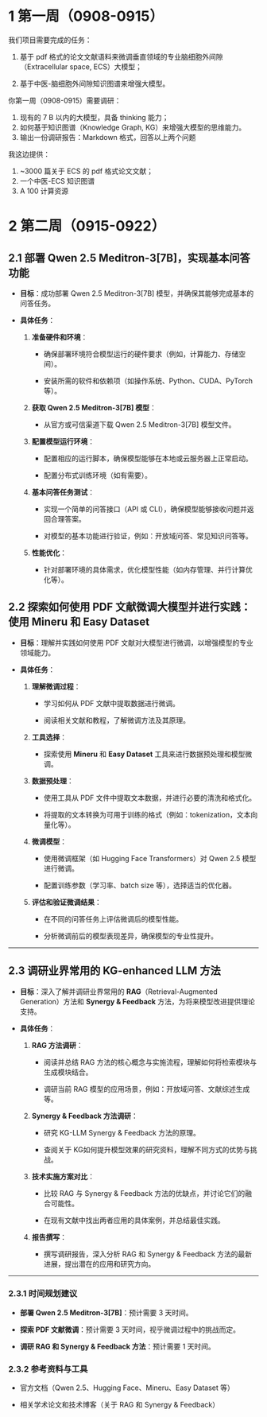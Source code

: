 # 1 第一周（0908-0915）

我们项目需要完成的任务：

1. 基于 pdf 格式的论文文献语料来微调垂直领域的专业脑细胞外间隙（Extracellular space, ECS）大模型；

2. 基于中医-脑细胞外间隙知识图谱来增强大模型。

你第一周（0908-0915）需要调研：

1. 现有的 7 B 以内的大模型，具备 thinking 能力；
2. 如何基于知识图谱（Knowledge Graph, KG）来增强大模型的思维能力。
3. 输出一份调研报告：Markdown 格式，回答以上两个问题

我这边提供：

1. ~3000 篇关于 ECS 的 pdf 格式论文文献；
2. 一个中医-ECS 知识图谱
3. A 100 计算资源

# 2 第二周（0915-0922）


## 2.1 部署 Qwen 2.5 Meditron-3\[7B\]，实现基本问答功能

- **目标**：成功部署 Qwen 2.5 Meditron-3\[7B\] 模型，并确保其能够完成基本的问答任务。
    
- **具体任务**：
    
    1. **准备硬件和环境**：
        
        - 确保部署环境符合模型运行的硬件要求（例如，计算能力、存储空间）。
            
        - 安装所需的软件和依赖项（如操作系统、Python、CUDA、PyTorch 等）。
            
    2. **获取 Qwen 2.5 Meditron-3[7B] 模型**：
        
        - 从官方或可信渠道下载 Qwen 2.5 Meditron-3\[7B\] 模型文件。
            
    3. **配置模型运行环境**：
        
        - 配置相应的运行脚本，确保模型能够在本地或云服务器上正常启动。
            
        - 配置分布式训练环境（如有需要）。
            
    4. **基本问答任务测试**：
        
        - 实现一个简单的问答接口（API 或 CLI），确保模型能够接收问题并返回合理答案。
            
        - 对模型的基本功能进行验证，例如：开放域问答、常见知识问答等。
            
    5. **性能优化**：
        
        - 针对部署环境的具体需求，优化模型性能（如内存管理、并行计算优化等）。
            

## 2.2 探索如何使用 PDF 文献微调大模型并进行实践：使用 Mineru 和 Easy Dataset

- **目标**：理解并实践如何使用 PDF 文献对大模型进行微调，以增强模型的专业领域能力。
    
- **具体任务**：
    
    1. **理解微调过程**：
        
        - 学习如何从 PDF 文献中提取数据进行微调。
            
        - 阅读相关文献和教程，了解微调方法及其原理。
            
    2. **工具选择**：
        
        - 探索使用 **Mineru** 和 **Easy Dataset** 工具来进行数据预处理和模型微调。
            
    3. **数据预处理**：
        
        - 使用工具从 PDF 文件中提取文本数据，并进行必要的清洗和格式化。
            
        - 将提取的文本转换为可用于训练的格式（例如：tokenization，文本向量化等）。
            
    4. **微调模型**：
        
        - 使用微调框架（如 Hugging Face Transformers）对 Qwen 2.5 模型进行微调。
            
        - 配置训练参数（学习率、batch size 等），选择适当的优化器。
            
    5. **评估和验证微调结果**：
        
        - 在不同的问答任务上评估微调后的模型性能。
            
        - 分析微调前后的模型表现差异，确保模型的专业性提升。
            

---

## 2.3 调研业界常用的 KG-enhanced LLM 方法

- **目标**：深入了解并调研业界常用的 **RAG**（Retrieval-Augmented Generation）方法和 **Synergy & Feedback** 方法，为将来模型改进提供理论支持。
    
- **具体任务**：
    
    1. **RAG 方法调研**：
        
        - 阅读并总结 RAG 方法的核心概念与实施流程，理解如何将检索模块与生成模块结合。
            
        - 调研当前 RAG 模型的应用场景，例如：开放域问答、文献综述生成等。
            
    2. **Synergy & Feedback 方法调研**：
        
        - 研究 KG-LLM Synergy & Feedback 方法的原理。
            
        - 查阅关于 KG如何提升模型效果的研究资料，理解不同方式的优势与挑战。
            
    3. **技术实施方案对比**：
        
        - 比较 RAG 与 Synergy & Feedback 方法的优缺点，并讨论它们的融合可能性。
            
        - 在现有文献中找出两者应用的具体案例，并总结最佳实践。
            
    4. **报告撰写**：
        
        - 撰写调研报告，深入分析 RAG 和 Synergy & Feedback 方法的最新进展，提出潜在的应用和研究方向。
            

---

### 2.3.1 时间规划建议

- **部署 Qwen 2.5 Meditron-3[7B]**：预计需要 3 天时间。
    
- **探索 PDF 文献微调**：预计需要 3 天时间，视乎微调过程中的挑战而定。
    
- **调研 RAG 和 Synergy & Feedback 方法**：预计需要 1 天时间。
    

### 2.3.2 参考资料与工具

- 官方文档（Qwen 2.5、Hugging Face、Mineru、Easy Dataset 等）
    
- 相关学术论文和技术博客（关于 RAG 和 Synergy & Feedback）